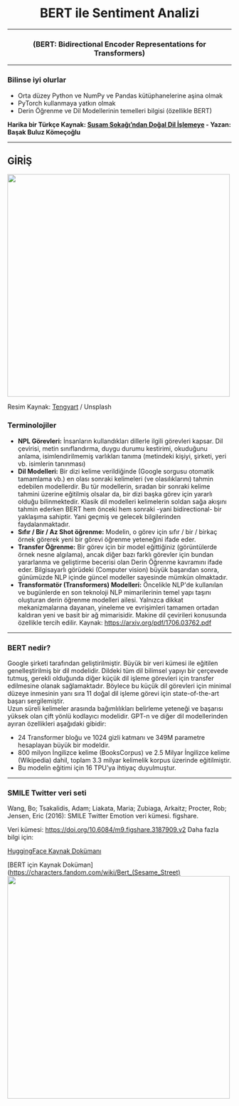 # <h1 align=center> BERT ile Sentiment Analizi </h1>

---
<h3 align=center>(BERT: Bidirectional Encoder Representations for Transformers)</h3>

---

### Bilinse iyi olurlar


- Orta düzey Python ve NumPy ve Pandas kütüphanelerine aşina olmak
- PyTorch kullanmaya yatkın olmak
- Derin Öğrenme ve Dil Modellerinin temelleri bilgisi (özellikle BERT) 

**Harika bir Türkçe Kaynak: [Susam Sokağı’ndan Doğal Dil İşlemeye](https://medium.com/basakbuluz/susam-soka%C4%9F%C4%B1ndan-do%C4%9Fal-dil-i%CC%87%C5%9Flemeye-7cc37903b5d4) - Yazan: Başak Buluz Kömeçoğlu**

---

## GİRİŞ
<img src="https://images.unsplash.com/photo-1585507252242-11fe632c26e8?ixlib=rb-1.2.1&auto=format&fit=crop&w=1050&q=80" width="500">

Resim Kaynak: [Tengyart](https://unsplash.com/@tengyart) / Unsplash

### Terminolojiler

- **NPL Görevleri:** İnsanların kullandıkları dillerle ilgili görevleri kapsar. Dil çevirisi, metin sınıflandırma, duygu durumu kestirimi, okuduğunu anlama, isimlendirilmemiş varlıkları tanıma (metindeki kişiyi, şirketi, yeri vb. isimlerin tanınması) 
- **Dil Modelleri:** Bir dizi kelime verildiğinde (Google sorgusu otomatik tamamlama vb.) en olası sonraki kelimeleri (ve olasılıklarını) tahmin edebilen modellerdir. Bu tür modellerin, sıradan bir sonraki kelime tahmini üzerine eğitilmiş olsalar da, bir dizi başka görev için yararlı olduğu bilinmektedir. Klasik dil modelleri kelimelerin soldan sağa akışını tahmin ederken BERT hem önceki hem sonraki -yani bidirectional- bir yaklaşıma sahiptir. Yani geçmiş ve gelecek bilgilerinden faydalanmaktadır.
- **Sıfır / Bir / Az Shot öğrenme:** Modelin, o görev için sıfır / bir / birkaç örnek görerek yeni bir görevi öğrenme yeteneğini ifade eder.
- **Transfer Öğrenme:** Bir görev için bir model eğittiğiniz (görüntülerde örnek nesne algılama), ancak diğer bazı farklı görevler için bundan yararlanma ve geliştirme becerisi olan Derin Öğrenme kavramını ifade eder. Bilgisayarlı görüdeki (Computer vision) büyük başarıdan sonra, günümüzde NLP içinde güncel modeller sayesinde mümkün olmaktadır.
- **Transformatör (Transformers) Modelleri:** Öncelikle NLP'de kullanılan ve bugünlerde en son teknoloji NLP mimarilerinin temel yapı taşını oluşturan derin öğrenme modelleri ailesi. Yalnızca dikkat mekanizmalarına dayanan, yineleme ve evrişimleri tamamen ortadan kaldıran yeni ve basit bir ağ mimarisidir. Makine dil çevirileri konusunda özellikle tercih edilir. Kaynak: https://arxiv.org/pdf/1706.03762.pdf

---

### BERT nedir?
Google şirketi tarafından geliştirilmiştir. Büyük bir veri kümesi ile eğitilen genelleştirilmiş bir dil modelidir. Dildeki tüm dil bilimsel yapıyı bir çerçevede tutmuş, gerekli olduğunda diğer küçük dil işleme görevleri için transfer edilmesine olanak sağlamaktadır. Böylece bu küçük dil görevleri için minimal düzeye inmesinin yanı sıra 11 doğal dil işleme görevi için state-of-the-art başarı sergilemiştir.  
Uzun süreli kelimeler arasında bağımlılıkları belirleme yeteneği ve başarısı yüksek olan çift yönlü kodlayıcı modelidir. GPT-n ve diğer dil modellerinden ayıran özellikleri aşağıdaki gibidir:

- 24 Transformer bloğu ve 1024 gizli katmanı ve 349M parametre hesaplayan büyük bir modeldir.
- 800 milyon İngilizce kelime (BooksCorpus) ve 2.5 Milyar İngilizce kelime (Wikipedia) dahil, toplam 3.3 milyar kelimelik korpus üzerinde eğitilmiştir.
- Bu modelin eğitimi için 16 TPU’ya ihtiyaç duyulmuştur.

---

### SMILE Twitter veri seti
Wang, Bo; Tsakalidis, Adam; Liakata, Maria; Zubiaga, Arkaitz; Procter, Rob; Jensen, Eric (2016): SMILE Twitter Emotion veri kümesi. figshare.

Veri kümesi: https://doi.org/10.6084/m9.figshare.3187909.v2
Daha fazla bilgi için:

[HuggingFace Kaynak Dokümanı](https://huggingface.co/transformers/model_doc/bert.html)

[BERT için Kaynak Doküman](https://characters.fandom.com/wiki/Bert_(Sesame_Street)
<img src="https://i.hizliresim.com/SghEUo.png" width="500">




